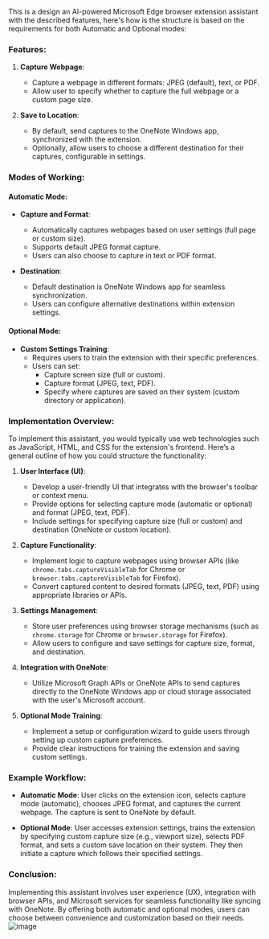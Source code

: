 This is a design an AI-powered Microsoft Edge browser extension assistant with the described features,
here's how is the structure is based on the requirements for both Automatic and Optional modes:

### Features:

1. **Capture Webpage**:
   - Capture a webpage in different formats: JPEG (default), text, or PDF.
   - Allow user to specify whether to capture the full webpage or a custom page size.

2. **Save to Location**:
   - By default, send captures to the OneNote Windows app, synchronized with the extension.
   - Optionally, allow users to choose a different destination for their captures, configurable in settings.

### Modes of Working:

#### Automatic Mode:

- **Capture and Format**:
  - Automatically captures webpages based on user settings (full page or custom size).
  - Supports default JPEG format capture.
  - Users can also choose to capture in text or PDF format.

- **Destination**:
  - Default destination is OneNote Windows app for seamless synchronization.
  - Users can configure alternative destinations within extension settings.

#### Optional Mode:

- **Custom Settings Training**:
  - Requires users to train the extension with their specific preferences.
  - Users can set:
    - Capture screen size (full or custom).
    - Capture format (JPEG, text, PDF).
    - Specify where captures are saved on their system (custom directory or application).

### Implementation Overview:

To implement this assistant, you would typically use web technologies such as JavaScript, HTML, and CSS for the extension's frontend. Here’s a general outline of how you could structure the functionality:

1. **User Interface (UI)**:
   - Develop a user-friendly UI that integrates with the browser's toolbar or context menu.
   - Provide options for selecting capture mode (automatic or optional) and format (JPEG, text, PDF).
   - Include settings for specifying capture size (full or custom) and destination (OneNote or custom location).

2. **Capture Functionality**:
   - Implement logic to capture webpages using browser APIs (like `chrome.tabs.captureVisibleTab` for Chrome or `browser.tabs.captureVisibleTab` for Firefox).
   - Convert captured content to desired formats (JPEG, text, PDF) using appropriate libraries or APIs.

3. **Settings Management**:
   - Store user preferences using browser storage mechanisms (such as `chrome.storage` for Chrome or `browser.storage` for Firefox).
   - Allow users to configure and save settings for capture size, format, and destination.

4. **Integration with OneNote**:
   - Utilize Microsoft Graph APIs or OneNote APIs to send captures directly to the OneNote Windows app or cloud storage associated with the user's Microsoft account.

5. **Optional Mode Training**:
   - Implement a setup or configuration wizard to guide users through setting up custom capture preferences.
   - Provide clear instructions for training the extension and saving custom settings.

### Example Workflow:

- **Automatic Mode**: User clicks on the extension icon, selects capture mode (automatic), chooses JPEG format, and captures the current webpage. The capture is sent to OneNote by default.
  
- **Optional Mode**: User accesses extension settings, trains the extension by specifying custom capture size (e.g., viewport size), selects PDF format, and sets a custom save location on their system. They then initiate a capture which follows their specified settings.

### Conclusion:

Implementing this assistant involves user experience (UX), integration with browser APIs, and Microsoft services for seamless functionality like syncing with OneNote. By offering both automatic and optional modes, users can choose between convenience and customization based on their needs.
![image](https://github.com/altosaxis/ultrabooker/assets/61560118/6bad540f-0e81-4125-9001-7c30cbf8db9f)
